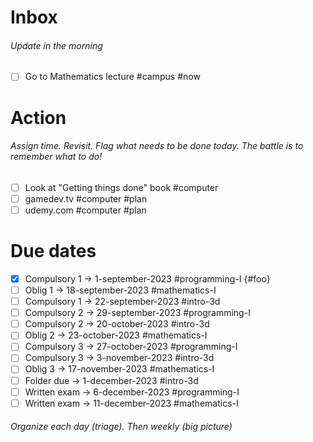 # Inbox
###### Update in the morning

* [ ] Go to Mathematics lecture #campus #now

# Action
###### Assign time. Revisit. Flag what needs to be done today. The battle is to remember what to do!

* [ ] Look at "Getting things done" book #computer
* [ ] gamedev.tv #computer #plan
* [ ] udemy.com #computer #plan

# Due dates

* [x] Compulsory 1 -> 1-september-2023  #programming-I {#foo}
* [ ] Oblig 1      -> 18-september-2023 #mathematics-I
* [ ] Compulsory 1 -> 22-september-2023 #intro-3d
* [ ] Compulsory 2 -> 29-september-2023 #programming-I
* [ ] Compulsory 2 -> 20-october-2023   #intro-3d
* [ ] Oblig 2      -> 23-october-2023   #mathematics-I
* [ ] Compulsory 3 -> 27-october-2023   #programming-I
* [ ] Compulsory 3 -> 3-november-2023   #intro-3d
* [ ] Oblig 3      -> 17-november-2023  #mathematics-I
* [ ] Folder due   -> 1-december-2023   #intro-3d
* [ ] Written exam -> 6-december-2023   #programming-I
* [ ] Written exam -> 11-december-2023  #mathematics-I

###### Organize each day (triage). Then weekly (big picture)

